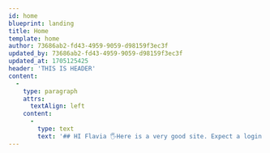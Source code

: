 ```yaml
---
id: home
blueprint: landing
title: Home
template: home
author: 73686ab2-fd43-4959-9059-d98159f3ec3f
updated_by: 73686ab2-fd43-4959-9059-d98159f3ec3f
updated_at: 1705125425
header: 'THIS IS HEADER'
content:
  -
    type: paragraph
    attrs:
      textAlign: left
    content:
      -
        type: text
        text: '## HI Flavia 🖐️Here is a very good site. Expect a login soon'
---
```

